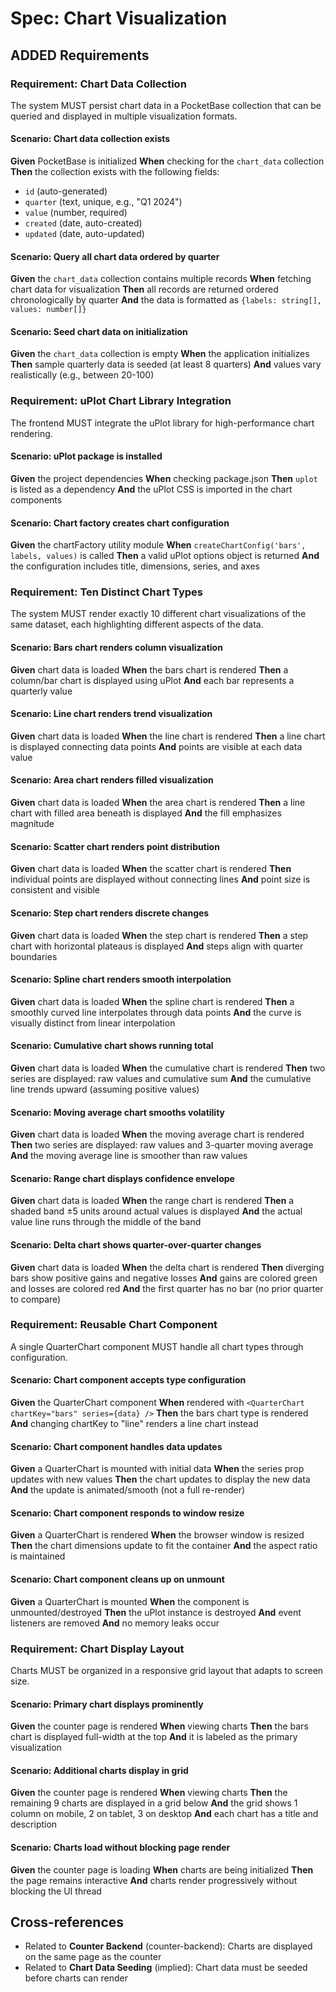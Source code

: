 # Spec: Chart Visualization

## ADDED Requirements

### Requirement: Chart Data Collection
The system MUST persist chart data in a PocketBase collection that can be queried and displayed in multiple visualization formats.

#### Scenario: Chart data collection exists
**Given** PocketBase is initialized
**When** checking for the `chart_data` collection
**Then** the collection exists with the following fields:
- `id` (auto-generated)
- `quarter` (text, unique, e.g., "Q1 2024")
- `value` (number, required)
- `created` (date, auto-created)
- `updated` (date, auto-updated)

#### Scenario: Query all chart data ordered by quarter
**Given** the `chart_data` collection contains multiple records
**When** fetching chart data for visualization
**Then** all records are returned ordered chronologically by quarter
**And** the data is formatted as `{labels: string[], values: number[]}`

#### Scenario: Seed chart data on initialization
**Given** the `chart_data` collection is empty
**When** the application initializes
**Then** sample quarterly data is seeded (at least 8 quarters)
**And** values vary realistically (e.g., between 20-100)

### Requirement: uPlot Chart Library Integration
The frontend MUST integrate the uPlot library for high-performance chart rendering.

#### Scenario: uPlot package is installed
**Given** the project dependencies
**When** checking package.json
**Then** `uplot` is listed as a dependency
**And** the uPlot CSS is imported in the chart components

#### Scenario: Chart factory creates chart configuration
**Given** the chartFactory utility module
**When** `createChartConfig('bars', labels, values)` is called
**Then** a valid uPlot options object is returned
**And** the configuration includes title, dimensions, series, and axes

### Requirement: Ten Distinct Chart Types
The system MUST render exactly 10 different chart visualizations of the same dataset, each highlighting different aspects of the data.

#### Scenario: Bars chart renders column visualization
**Given** chart data is loaded
**When** the bars chart is rendered
**Then** a column/bar chart is displayed using uPlot
**And** each bar represents a quarterly value

#### Scenario: Line chart renders trend visualization
**Given** chart data is loaded
**When** the line chart is rendered
**Then** a line chart is displayed connecting data points
**And** points are visible at each data value

#### Scenario: Area chart renders filled visualization
**Given** chart data is loaded
**When** the area chart is rendered
**Then** a line chart with filled area beneath is displayed
**And** the fill emphasizes magnitude

#### Scenario: Scatter chart renders point distribution
**Given** chart data is loaded
**When** the scatter chart is rendered
**Then** individual points are displayed without connecting lines
**And** point size is consistent and visible

#### Scenario: Step chart renders discrete changes
**Given** chart data is loaded
**When** the step chart is rendered
**Then** a step chart with horizontal plateaus is displayed
**And** steps align with quarter boundaries

#### Scenario: Spline chart renders smooth interpolation
**Given** chart data is loaded
**When** the spline chart is rendered
**Then** a smoothly curved line interpolates through data points
**And** the curve is visually distinct from linear interpolation

#### Scenario: Cumulative chart shows running total
**Given** chart data is loaded
**When** the cumulative chart is rendered
**Then** two series are displayed: raw values and cumulative sum
**And** the cumulative line trends upward (assuming positive values)

#### Scenario: Moving average chart smooths volatility
**Given** chart data is loaded
**When** the moving average chart is rendered
**Then** two series are displayed: raw values and 3-quarter moving average
**And** the moving average line is smoother than raw values

#### Scenario: Range chart displays confidence envelope
**Given** chart data is loaded
**When** the range chart is rendered
**Then** a shaded band ±5 units around actual values is displayed
**And** the actual value line runs through the middle of the band

#### Scenario: Delta chart shows quarter-over-quarter changes
**Given** chart data is loaded
**When** the delta chart is rendered
**Then** diverging bars show positive gains and negative losses
**And** gains are colored green and losses are colored red
**And** the first quarter has no bar (no prior quarter to compare)

### Requirement: Reusable Chart Component
A single QuarterChart component MUST handle all chart types through configuration.

#### Scenario: Chart component accepts type configuration
**Given** the QuarterChart component
**When** rendered with `<QuarterChart chartKey="bars" series={data} />`
**Then** the bars chart type is rendered
**And** changing chartKey to "line" renders a line chart instead

#### Scenario: Chart component handles data updates
**Given** a QuarterChart is mounted with initial data
**When** the series prop updates with new values
**Then** the chart updates to display the new data
**And** the update is animated/smooth (not a full re-render)

#### Scenario: Chart component responds to window resize
**Given** a QuarterChart is rendered
**When** the browser window is resized
**Then** the chart dimensions update to fit the container
**And** the aspect ratio is maintained

#### Scenario: Chart component cleans up on unmount
**Given** a QuarterChart is mounted
**When** the component is unmounted/destroyed
**Then** the uPlot instance is destroyed
**And** event listeners are removed
**And** no memory leaks occur

### Requirement: Chart Display Layout
Charts MUST be organized in a responsive grid layout that adapts to screen size.

#### Scenario: Primary chart displays prominently
**Given** the counter page is rendered
**When** viewing charts
**Then** the bars chart is displayed full-width at the top
**And** it is labeled as the primary visualization

#### Scenario: Additional charts display in grid
**Given** the counter page is rendered
**When** viewing charts
**Then** the remaining 9 charts are displayed in a grid below
**And** the grid shows 1 column on mobile, 2 on tablet, 3 on desktop
**And** each chart has a title and description

#### Scenario: Charts load without blocking page render
**Given** the counter page is loading
**When** charts are being initialized
**Then** the page remains interactive
**And** charts render progressively without blocking the UI thread

## Cross-references
- Related to **Counter Backend** (counter-backend): Charts are displayed on the same page as the counter
- Related to **Chart Data Seeding** (implied): Chart data must be seeded before charts can render
